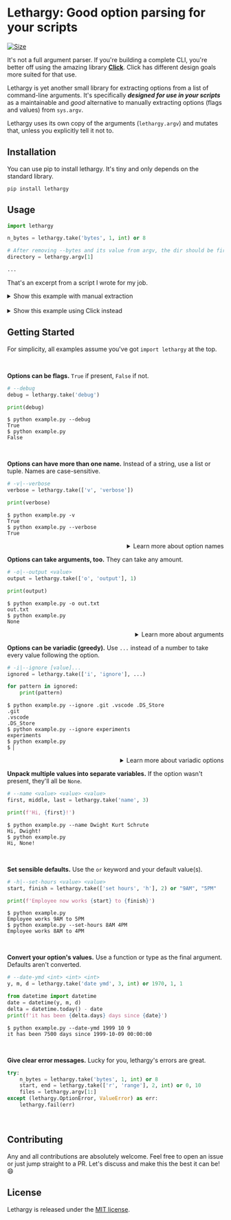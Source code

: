 # Lethargy: Good option parsing for your scripts

[![Size]][Size URL]

[Size]: https://img.shields.io/badge/size-14%20kB-blue
[Size URL]: https://github.com/SeparateRecords/lethargy/tree/master/lethargy
<!-- Size correct as at e4db57f (March 16, 2020) -->

It's not a full argument parser. If you're building a complete CLI, you're better off using the amazing library **[Click]**. Click has different design goals more suited for that use.

Lethargy is yet another small library for extracting options from a list of command-line arguments. It's specifically **_designed for use in your scripts_** as a maintainable and _good_ alternative to manually extracting options (flags and values) from `sys.argv`.

Lethargy uses its own copy of the arguments (`lethargy.argv`) and mutates that, unless you explicitly tell it not to.

[Click]: https://click.palletsprojects.com/en/7.x/

## Installation

You can use pip to install lethargy. It's tiny and only depends on the standard library.

```console
pip install lethargy
```

## Usage

```python
import lethargy

n_bytes = lethargy.take('bytes', 1, int) or 8

# After removing --bytes and its value from argv, the dir should be first.
directory = lethargy.argv[1]

...
```

That's an excerpt from a script I wrote for my job.

<details>
<summary>Show this example with manual extraction</summary>
<br>

Done manually, there's a lot of detail that's not relevant to the actual script.
* What happens if the option isn't present?
* What happens if it is but has no value?
* What about if that value isn't an int?
* How do you communicate what went wrong?

All these implementation details increase the maintenance and complexity. This shouldn't be handled by _you_.

```python
import sys

try:
    index = sys.argv.index("--bytes")
    try:
        n_bytes = int(sys.argv[index + 1])
    except IndexError:
        sys.exit(1)
    del sys.argv[index : index + 2]
except ValueError:
    n_bytes = 8

# After removing --bytes and its value from argv, the dir should be first.
directory = sys.argv[1]

...
```

</details>

<br>

<details>
<summary>Show this example using Click instead</summary>
<br>

Click _forces you into a specific style_ that just isn't great for some scripts. It requires a lot of boilerplate, and while you get a lot for free from that, it's also more to maintain and detracts from the script's _actual_ logic.

```python
import click

@click.command()
@click.option('--bytes', default=8)
@click.argument('directory')
def cli(bytes, directory):
    ...

if __name__ == '__main__':
    cli()
```

<hr>
</details>

## Getting Started

For simplicity, all examples assume you've got `import lethargy` at the top.

<br>

**Options can be flags.** `True` if present, `False` if not.

```python
# --debug
debug = lethargy.take('debug')

print(debug)
```

```console
$ python example.py --debug
True
$ python example.py
False
```

<br>

**Options can have more than one name.** Instead of a string, use a list or tuple. Names are case-sensitive.

```python
# -v|--verbose
verbose = lethargy.take(['v', 'verbose'])

print(verbose)
```

```console
$ python example.py -v
True
$ python example.py --verbose
True
```

<details>
<summary align="right">Learn more about option names</summary>
<br>

Option names are automatically generated. `"use headers"` becomes `--use-headers`, and `"I"` becomes `-I`.

If you provide an explicit name (starting with a non-alphanumeric character, such as `-`, `/` or `+`), the name is stripped and treated as literal.

```python
# -Enable
enabled = lethargy.take('-Enable')
print(enabled)
```

```console
$ python example.py -Enable
True
$ python example.py
False
```

Names are _always_ case sensitive. `-Enable` **≠** `-enable`

```console
$ python example.py -enable
False
```

<hr>
</details>

**Options can take arguments, too.** They can take any amount.

```python
# -o|--output <value>
output = lethargy.take(['o', 'output'], 1)

print(output)
```

```console
$ python example.py -o out.txt
out.txt
$ python example.py
None
```

<details>
<summary align="right">Learn more about arguments</summary>
<br>

If there are fewer values for the option than the number given, `lethargy.ArgsError` will be raised.

```console
$ python example.py --output
Traceback (most recent call last):
  [...]
lethargy.errors.ArgsError: expected 1 argument for '-o|--output <value>', found none
```

<hr>
</details>

**Options can be variadic (greedy).** Use `...` instead of a number to take every value following the option.

```python
# -i|--ignore [value]...
ignored = lethargy.take(['i', 'ignore'], ...)

for pattern in ignored:
    print(pattern)
```

```console
$ python example.py --ignore .git .vscode .DS_Store
.git
.vscode
.DS_Store
$ python example.py --ignore experiments
experiments
$ python example.py
$ ▏
```

<details>
<summary align="right">Learn more about variadic options</summary>
<br>

Because variadic options will take every argument, including values that look like other options, you should try and take these last (_after_ taking the fixed-count options).

```console
$ python example.py --ignore "*.pyc" --exceptions some.pyc
*.pyc
--exceptions
some.pyc
```

<hr>
</details>

**Unpack multiple values into separate variables.** If the option wasn't present, they'll all be `None`.

```python
# --name <value> <value> <value>
first, middle, last = lethargy.take('name', 3)

print(f'Hi, {first}!')
```

```console
$ python example.py --name Dwight Kurt Schrute
Hi, Dwight!
$ python example.py
Hi, None!
```

<br>

**Set sensible defaults.** Use the `or` keyword and your default value(s).

```python
# -h|--set-hours <value> <value>
start, finish = lethargy.take(['set hours', 'h'], 2) or "9AM", "5PM"

print(f'Employee now works {start} to {finish}')
```

```console
$ python example.py
Employee works 9AM to 5PM
$ python example.py --set-hours 8AM 4PM
Employee works 8AM to 4PM
```

<br>

**Convert your option's values.** Use a function or type as the final argument. Defaults aren't converted.

```python
# --date-ymd <int> <int> <int>
y, m, d = lethargy.take('date ymd', 3, int) or 1970, 1, 1

from datetime import datetime
date = datetime(y, m, d)
delta = datetime.today() - date
print(f'it has been {delta.days} days since {date}')
```

```console
$ python example.py --date-ymd 1999 10 9
it has been 7500 days since 1999-10-09 00:00:00
```

<br>

**Give clear error messages.** Lucky for you, lethargy's errors are great.

```python
try:
    n_bytes = lethargy.take('bytes', 1, int) or 8
    start, end = lethargy.take(['r', 'range'], 2, int) or 0, 10
    files = lethargy.argv[1:]
except (lethargy.OptionError, ValueError) as err:
    lethargy.fail(err)
```

<br>

## Contributing

Any and all contributions are absolutely welcome. Feel free to open an issue or just jump straight to a PR. Let's discuss and make this the best it can be! 😄

## License

Lethargy is released under the [MIT license](https://github.com/SeparateRecords/lethargy/blob/master/LICENSE).
